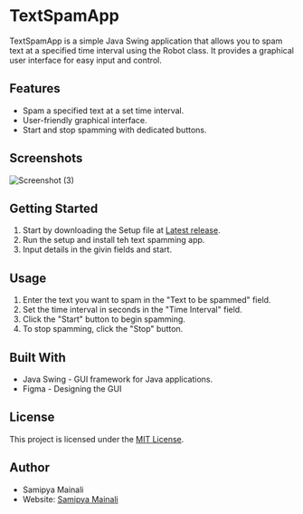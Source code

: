 # TextSpamApp

TextSpamApp is a simple Java Swing application that allows you to spam text at a specified time interval using the Robot class. It provides a graphical user interface for easy input and control.

## Features

- Spam a specified text at a set time interval.
- User-friendly graphical interface.
- Start and stop spamming with dedicated buttons.

## Screenshots

![Screenshot (3)](https://github.com/MrMipya/TextSpammingTool/assets/134919287/2d9a88a5-4b4d-492c-a6b8-f50668fa8f3e)

## Getting Started

1. Start by downloading the Setup file at [Latest release](https://github.com/MrMipya/TextSpammingTool/releases/tag/v1.0.0-initial-release).
3. Run the setup and install teh text spamming app.
4. Input details in the givin fields and start.

## Usage


1. Enter the text you want to spam in the "Text to be spammed" field.
2. Set the time interval in seconds in the "Time Interval" field.
3. Click the "Start" button to begin spamming.
4. To stop spamming, click the "Stop" button.

## Built With

- Java Swing - GUI framework for Java applications.
- Figma      - Designing the GUI

## License

This project is licensed under the [MIT License](LICENSE).

## Author

- Samipya Mainali
- Website: [Samipya Mainali](https://www.samipyamainali.com.np)

